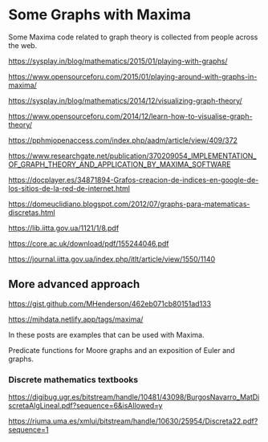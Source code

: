 # Some Graphs with Maxima

Some Maxima code related to graph theory is collected from people across the web.

https://sysplay.in/blog/mathematics/2015/01/playing-with-graphs/

https://www.opensourceforu.com/2015/01/playing-around-with-graphs-in-maxima/

https://sysplay.in/blog/mathematics/2014/12/visualizing-graph-theory/

https://www.opensourceforu.com/2014/12/learn-how-to-visualise-graph-theory/

https://pphmjopenaccess.com/index.php/aadm/article/view/409/372

https://www.researchgate.net/publication/370209054_IMPLEMENTATION_OF_GRAPH_THEORY_AND_APPLICATION_BY_MAXIMA_SOFTWARE

https://docplayer.es/34871894-Grafos-creacion-de-indices-en-google-de-los-sitios-de-la-red-de-internet.html

https://domeuclidiano.blogspot.com/2012/07/graphs-para-matematicas-discretas.html

https://lib.iitta.gov.ua/1121/1/8.pdf

https://core.ac.uk/download/pdf/155244046.pdf

https://journal.iitta.gov.ua/index.php/itlt/article/view/1550/1140

## More advanced approach

https://gist.github.com/MHenderson/462eb071cb80151ad133

https://mjhdata.netlify.app/tags/maxima/

In these posts are examples that can be used with Maxima.

Predicate functions for Moore graphs and an exposition of Euler and graphs.

### Discrete mathematics textbooks

https://digibug.ugr.es/bitstream/handle/10481/43098/BurgosNavarro_MatDiscretaAlgLineal.pdf?sequence=6&isAllowed=y

https://riuma.uma.es/xmlui/bitstream/handle/10630/25954/Discreta22.pdf?sequence=1

